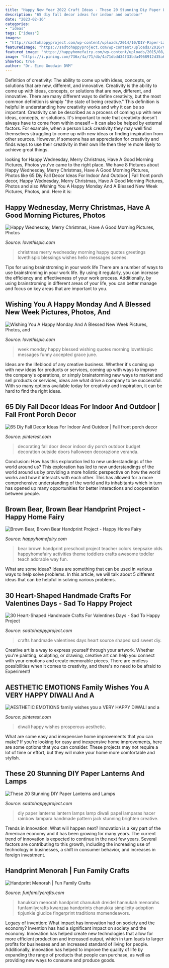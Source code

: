 ```yaml
---
title: "Happy New Year 2022 Craft Ideas - These 20 Stunning Diy Paper Lanterns And Lamps"
description: "65 diy fall decor ideas for indoor and outdoor"
date: "2023-02-16"
categories:
- "ideas"
tags: ["ideas"]
images:
- "http://sadtohappyproject.com/wp-content/uploads/2014/10/DIY-Paper-Lantern-Jack-o-Lanterns9.jpg"
featuredImage: "https://sadtohappyproject.com/wp-content/uploads/2016/01/Handmade-Crafts-For-valentines-days-26.jpg"
featured_image: "https://happyhomefairy.com/wp-content/uploads/2015/08/brown-bear-handprint-keepsake-book-this-is-awesome-what-a-fun-and-adorable-way-to-teach-colors.jpg"
image: "https://i.pinimg.com/736x/4a/71/db/4a71dbdd34f33bda4968912d35a6d886--happy-diwali-aesthetics.jpg"
ShowToc: true
author: "Dr. Eino Goodwin DVM"
---
```



Definition of creativity: The ability to come up with ideas, concepts, or solutions that are new, different, and innovative.
Creativity is the ability to come up with ideas, concepts, or solutions that are new, different, and innovative. There are many different ways to define creativity, but the most common definition is simply "the state of being creative." This definition is helpful in understanding how creativity works and why it can be so important.
Creativity can be described as a process of coming up with new ideas, concepts, or solutions. It's important to note that creativity doesn't always have to come from within oneself – it can also be helped by external factors. For example, when a person Lack creativity they may well find themselves struggling to come up with new ideas or finding inspiration from other sources. However, if someone has an appreciation for creativity and finds ways to use their creativity in their own life then they're more likely to achieve great things.

	

		
looking for Happy Wednesday, Merry Christmas, Have A Good Morning Pictures, Photos you've came to the right place. We have 8 Pictures about Happy Wednesday, Merry Christmas, Have A Good Morning Pictures, Photos like 65 Diy Fall Decor Ideas For Indoor And Outdoor | Fall front porch decor, Happy Wednesday, Merry Christmas, Have A Good Morning Pictures, Photos and also Wishing You A Happy Monday And A Blessed New Week Pictures, Photos, and. Here it is:
		
    
## Happy Wednesday, Merry Christmas, Have A Good Morning Pictures, Photos

<img loading=lazy src="http://www.lovethispic.com/uploaded_images/224022-Happy-Wednesday-Merry-Christmas-Have-A-Good-Morning.jpg" onerror="this.onerror=null;this.src='https://tse1.mm.bing.net/th?id=OIP.xOesi-n4TPFXMwnEQMhCVwHaMW&amp;pid=15.1';" alt="Happy Wednesday, Merry Christmas, Have A Good Morning Pictures, Photos">

_Source: lovethispic.com_

>christmas merry wednesday morning happy quotes greetings lovethispic blessings wishes hello messages scenes. 

	

Tips for using brainstroming in your work life
There are a number of ways to use brainstroming in your work life. By using it regularly, you can increase the efficiency and effectiveness of your work process. Additionally, by using brainstroming in different areas of your life, you can better manage and focus on key areas that are important to you.

    
## Wishing You A Happy Monday And A Blessed New Week Pictures, Photos, And

<img loading=lazy src="http://www.lovethispic.com/uploaded_images/349466-Wishing-You-A-Happy-Monday-And-A-Blessed-New-Week.jpg" onerror="this.onerror=null;this.src='https://tse1.mm.bing.net/th?id=OIP.aOBlmqYtwSSh4KoffvwWagHaLH&amp;pid=15.1';" alt="Wishing You A Happy Monday And A Blessed New Week Pictures, Photos, and">

_Source: lovethispic.com_

>week monday happy blessed wishing quotes morning lovethispic messages funny accepted grace june. 

	

Ideas are the lifeblood of any creative business. Whether it's coming up with new ideas for products or services, coming up with ways to improve the company's operations, or simply brainstorming new ways to market and sell products or services, ideas are what drive a company to be successful. With so many options available today for creativity and inspiration, it can be hard to find the right ideas.

    
## 65 Diy Fall Decor Ideas For Indoor And Outdoor | Fall Front Porch Decor

<img loading=lazy src="https://i.pinimg.com/736x/ac/55/ea/ac55ea07cf830c6a3fe3a478cc6f8a76.jpg" onerror="this.onerror=null;this.src='https://tse1.mm.bing.net/th?id=OIP.rKBd2hdC9Yx6aFYMemSOjQHaJ4&amp;pid=15.1';" alt="65 Diy Fall Decor Ideas For Indoor And Outdoor | Fall front porch decor">

_Source: pinterest.com_

>decorating fall door decor indoor diy porch outdoor budget decoration outside doors halloween decorazione veranda. 

	

Conclusion: How has this exploration led to new understandings of the world around us?
This exploration has led to new understandings of the world around us by providing a more holistic perspective on how the world works and how it interacts with each other. This has allowed for a more comprehensive understanding of the world and its inhabitants which in turn has opened up many opportunities for better interactions and cooperation between people.

    
## Brown Bear, Brown Bear Handprint Project - Happy Home Fairy

<img loading=lazy src="https://happyhomefairy.com/wp-content/uploads/2015/08/brown-bear-handprint-keepsake-book-this-is-awesome-what-a-fun-and-adorable-way-to-teach-colors.jpg" onerror="this.onerror=null;this.src='https://tse3.mm.bing.net/th?id=OIP.Uo9agcXQMSgKCcgjGAVDfwHaLH&amp;pid=15.1';" alt="Brown Bear, Brown Bear Handprint Project - Happy Home Fairy">

_Source: happyhomefairy.com_

>bear brown handprint preschool project teacher colors keepsake olds happyhomefairy activities theme toddlers crafts awesome toddler teach adorable way fun. 

	

What are some ideas?
Ideas are something that can be used in various ways to help solve problems. In this article, we will talk about 5 different ideas that can be helpful in solving various problems.

    
## 30 Heart-Shaped Handmade Crafts For Valentines Days - Sad To Happy Project

<img loading=lazy src="https://sadtohappyproject.com/wp-content/uploads/2016/01/Handmade-Crafts-For-valentines-days-26.jpg" onerror="this.onerror=null;this.src='https://tse2.mm.bing.net/th?id=OIP.DATN-mzyJPPImU2xTPW81AAAAA&amp;pid=15.1';" alt="30 Heart-Shaped Handmade Crafts For Valentines Days - Sad To Happy Project">

_Source: sadtohappyproject.com_

>crafts handmade valentines days heart source shaped sad sweet diy. 

	

Creative art is a way to express yourself through your artwork. Whether you're painting, sculpting, or drawing, creative art can help you connect with your emotions and create memorable pieces. There are endless possibilities when it comes to creativity, and there's no need to be afraid to Experiment!

    
## AESTHETIC EMOTIONS Family Wishes You A VERY HAPPY DIWALI And A

<img loading=lazy src="https://i.pinimg.com/736x/4a/71/db/4a71dbdd34f33bda4968912d35a6d886--happy-diwali-aesthetics.jpg" onerror="this.onerror=null;this.src='https://tse2.mm.bing.net/th?id=OIP.1PLNW6JwwYNxPhvViyjROADYEg&amp;pid=15.1';" alt="AESTHETIC EMOTIONS family wishes you a VERY HAPPY DIWALI and a">

_Source: pinterest.com_

>diwali happy wishes prosperous aesthetic. 

	

What are some easy and inexpensive home improvements that you can make?
If you're looking for easy and inexpensive home improvements, here are some options that you can consider. These projects may not require a lot of time or effort, but they will make your home more comfortable and stylish.

    
## These 20 Stunning DIY Paper Lanterns And Lamps

<img loading=lazy src="http://sadtohappyproject.com/wp-content/uploads/2014/10/DIY-Paper-Lantern-Jack-o-Lanterns9.jpg" onerror="this.onerror=null;this.src='https://tse4.mm.bing.net/th?id=OIP.WrUfOxVTtXIVcE1IUKG5vQHaNQ&amp;pid=15.1';" alt="These 20 Stunning DIY Paper Lanterns and Lamps">

_Source: sadtohappyproject.com_

>diy paper lanterns lantern lamps lamp diwali papel lamparas hacer rainbow lampara handmade pattern jack stunning brighten creative. 

	

Trends in Innovation: What will happen next?
Innovation is a key part of the American economy and it has been growing for many years. The current trend of innovation is expected to continue in the next few years. Several factors are contributing to this growth, including the increasing use of technology in businesses, a shift in consumer behavior, and increases in foreign investment.

    
## Handprint Menorah | Fun Family Crafts

<img loading=lazy src="https://funfamilycrafts.com/wp-content/uploads/2011/12/Handprint-Menorah.jpg" onerror="this.onerror=null;this.src='https://tse3.mm.bing.net/th?id=OIP.xT9xu4c25piiSHg125mDzAHaFj&amp;pid=15.1';" alt="Handprint Menorah | Fun Family Crafts">

_Source: funfamilycrafts.com_

>hanukkah menorah handprint chanukah dreidel hannukah menorahs funfamilycrafts kwanzaa handprints chanukka simplicity adoption tipjunkie giudice fingerprint traditions momendeavors. 

	

Legacy of invention: What impact has innovation had on society and the economy?
Invention has had a significant impact on society and the economy. Innovation has helped create new technologies that allow for more efficient production and increased output, which in turn leads to larger profits for businesses and an increased standard of living for people. Additionally, innovation has helped to improve the quality of life by expanding the range of products that people can purchase, as well as providing new ways to consume and produce goods.

